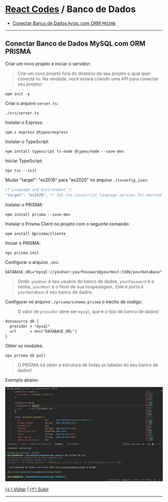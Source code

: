 # [React Codes](https://github.com/systemboys/React_Codes#react-codes "React Codes") / Banco de Dados

- [Conectar Banco de Dados `MySQL` com ORM `PRISMA`](https://github.com/systemboys/React_Codes/tree/main/Banco%20de%20Dados#conectar-banco-de-dados-mysql-com-orm-prisma "Conectar Banco de Dados MySQL com ORM PRISMA")

------------

## Conectar Banco de Dados MySQL com ORM PRISMA

Criar um novo projeto e iniciar o servidor:

> Crie um novo projeto fora do diretório do seu projeto o qual quer conectá-lo. Na verdade, você estará criando uma API para conectar seu projeto!

```
npm init -y
```

Criar o arquivo `server.ts`:

```
./src/server.ts
```

Instalar o Express:

```
npm i express @types/express
```

Instalar o TypeScript:

```
npm install typescript ts-node @types/node --save-dev
```

Iniciar TypeScript:

```
npx tsc --init
```

Mudar "target": "es2016" para "es2020" no arquivo `./tsconfig.json`:

```javascript
/* Language and Environment */
"target": "es2020", /* Set the JavaScript language version for emitted JavaScript and include compatible library declarations. */
```

Instalar o PRISMA:

```
npm install prisma --save-dev
```

Instalar o Prisma Client no projeto com o seguinte comando:

```
npm install @prisma/cliente
```

Iniciar o PRISMA:

```
npx prisma init
```

Configurar o arquivo `.env`:

```javscript
DATABASE_URL="mysql://youUser:yourPassword@yourHost:3306/yourDataBase"
```

> Onde:
> `youUser` é seu usuário de banco de dados,
> `yourPassword` é a senha,
> `yourHost` é o Host de sua hospedagem,
> `3306` é porta e
> `yourDataBase` é seu banco de dados.

Configurar no arquivo `./prisma/schema.prisma` o trecho de codigo:

> O valor de `provider` deve ser `mysql`, que é o tipo de banco de dados!

```javscript
datasource db {
  provider = "mysql"
  url      = env("DATABASE_URL")
}
```

Obter os modules:

```
npx prisma db pull
```

> O PRISMA irá obter a estrutura de todas as tabelas do seu banco de dados!

Exemplo abaixo:

[![Print de uma execução no Db Pull](https://github.com/systemboys/React_Codes/raw/main/Banco%20de%20Dados/npx_prisma_db_pull.png "Print de uma execução no Db Pull")](https://github.com/systemboys/React_Codes/raw/main/Banco%20de%20Dados/npx_prisma_db_pull.png "Print de uma execução no Db Pull")

[(&larr;) Voltar](https://github.com/systemboys/React_Codes#react-codes "Voltar ao Sumário") | 
[(&uarr;) Subir](https://github.com/systemboys/React_Codes/tree/main/Banco%20de%20Dados#react-codes--banco-de-dados "Subir para o topo")

------------
